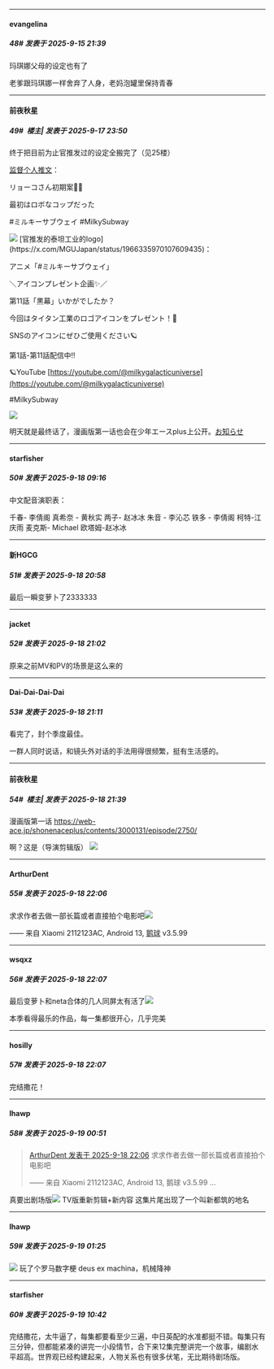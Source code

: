 ﻿
*****

####  evangelina  
##### 48#       发表于 2025-9-15 21:39

玛琪娜父母的设定也有了

老爹跟玛琪娜一样舍弃了人身，老妈泡罐里保持青春


*****

####  前夜秋星  
##### 49#         楼主| 发表于 2025-9-17 23:50

终于把目前为止官推发过的设定全搬完了（见25楼）

[监督个人推文](https://x.com/maru_turu/status/1965384278705070565)：

リョーコさん初期案👮‍♀️

最初はロボなコップだった

#ミルキーサブウェイ #MilkySubway

<img src="https://p.sda1.dev/27/275cff9634da9704a07c4e5e08b189c1/image.png" referrerpolicy="no-referrer">
[官推发的泰坦工业的logo](https://x.com/MGUJapan/status/1966335970107609435)：

アニメ「#ミルキーサブウェイ」

＼アイコンプレゼント企画✨／

第11話「黒幕」いかがでしたか？

今回はタイタン工業のロゴアイコンをプレゼント！🎁

SNSのアイコンにぜひご使用ください🪐

第1話-第11話配信中‼

🪐YouTube [https://youtube.com/@milkygalacticuniverse](https://youtube.com/@milkygalacticuniverse)

#MilkySubway

<img src="https://p.sda1.dev/27/393ecc6562e99195e88901aa61b67098/image.png" referrerpolicy="no-referrer">

明天就是最终话了，漫画版第一话也会在少年エースplus上公开。[お知らせ](https://x.com/shonen_Ace/status/1964279815093309551)


*****

####  starfisher  
##### 50#       发表于 2025-9-18 09:16

中文配音演职表：

千春- 李倩阁
真希奈 - 黄秋实
两子- 赵冰冰
朱音 - 李沁芯
铁多 - 李倩阁
柯特-江庆雨
麦克斯- Michael
欧塔姆-赵冰冰


*****

####  新HGCG  
##### 51#       发表于 2025-9-18 20:58

最后一瞬变萝卜了2333333


*****

####  jacket  
##### 52#       发表于 2025-9-18 21:02

原来之前MV和PV的场景是这么来的


*****

####  Dai-Dai-Dai-Dai  
##### 53#       发表于 2025-9-18 21:11

看完了，封个季度最佳。

一群人同时说话，和镜头外对话的手法用得很频繁，挺有生活感的。


*****

####  前夜秋星  
##### 54#         楼主| 发表于 2025-9-18 21:39

漫画版第一话
https://web-ace.jp/shonenaceplus/contents/3000131/episode/2750/

啊？这是（导演剪辑版）
<img src="https://p.sda1.dev/27/551d87128f98921abe18878ddac062b2/image.jpg" referrerpolicy="no-referrer">


*****

####  ArthurDent  
##### 55#       发表于 2025-9-18 22:06

求求作者去做一部长篇或者直接拍个电影吧<img src="https://static.stage1st.com/image/smiley/face2017/075.png" referrerpolicy="no-referrer">

—— 来自 Xiaomi 2112123AC, Android 13, [鹅球](https://www.pgyer.com/GcUxKd4w) v3.5.99

*****

####  wsqxz  
##### 56#       发表于 2025-9-18 22:07

最后变萝卜和neta合体的几人同屏太有活了<img src="https://static.stage1st.com/image/smiley/face2017/067.png" referrerpolicy="no-referrer">

本季看得最乐的作品，每一集都很开心，几乎完美

*****

####  hosilly  
##### 57#       发表于 2025-9-18 22:07

完结撒花！


*****

####  lhawp  
##### 58#       发表于 2025-9-19 00:51

<blockquote><a href="httphttps://stage1st.com/2b/forum.php?mod=redirect&amp;goto=findpost&amp;pid=68453015&amp;ptid=2255523" target="_blank">ArthurDent 发表于 2025-9-18 22:06</a>
求求作者去做一部长篇或者直接拍个电影吧

—— 来自 Xiaomi 2112123AC, Android 13, 鹅球 v3.5.99 ...</blockquote>
真要出剧场版<img src="https://static.stage1st.com/image/smiley/face2017/033.png" referrerpolicy="no-referrer">
TV版重新剪辑+新内容
这集片尾出现了一个叫新都筑的地名


*****

####  lhawp  
##### 59#       发表于 2025-9-19 01:25

<img src="https://p.sda1.dev/27/8d74b677ca7073beac3edb9d73ca37b8/image.jpg" referrerpolicy="no-referrer">
玩了个罗马数字梗
deus ex machina，机械降神


*****

####  starfisher  
##### 60#       发表于 2025-9-19 10:42

完结撒花，太牛逼了，每集都要看至少三遍，中日英配的水准都挺不错。每集只有三分钟，但都能紧凑的讲完一小段情节，合下来12集完整讲完一个故事，编剧水平超高。世界观已经构建起来，人物关系也有很多伏笔，无比期待剧场版。

